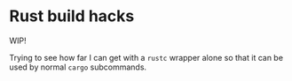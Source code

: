 # Rust build hacks

WIP!

Trying to see how far I can get with a `rustc` wrapper alone so that it can be used by normal `cargo` subcommands.